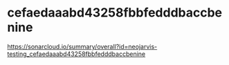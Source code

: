 # cefaedaaabd43258fbbfedddbaccbenine
https://sonarcloud.io/summary/overall?id=neojarvis-testing_cefaedaaabd43258fbbfedddbaccbenine
